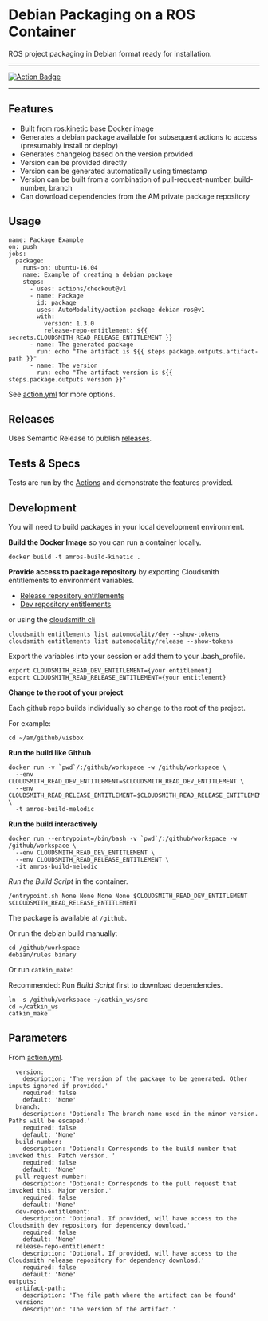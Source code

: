 # Debian Packaging on a ROS Container
ROS project packaging in Debian format ready for installation.

---

[
![Action Badge](https://github.com/AutoModality/action-package-debian-ros/workflows/Validate%20Packaging/badge.svg)](https://github.com/AutoModality/action-package-debian-ros/actions)

---

## Features
* Built from ros:kinetic base Docker image
* Generates a debian package available for subsequent actions to access (presumably install or deploy)
* Generates changelog based on the version provided
* Version can be provided directly
* Version can be generated automatically using timestamp
* Version can be built from a combination of pull-request-number, build-number, branch
* Can download dependencies from the AM private package repository

## Usage

```
name: Package Example
on: push
jobs:
  package:
    runs-on: ubuntu-16.04
    name: Example of creating a debian package
    steps:
      - uses: actions/checkout@v1
      - name: Package
        id: package
        uses: AutoModality/action-package-debian-ros@v1
        with:
          version: 1.3.0
          release-repo-entitlement: ${{ secrets.CLOUDSMITH_READ_RELEASE_ENTITLEMENT }}
      - name: The generated package
        run: echo "The artifact is ${{ steps.package.outputs.artifact-path }}"
      - name: The version
        run: echo "The artifact version is ${{ steps.package.outputs.version }}"
```

See [action.yml](action.yml) for more options. 

## Releases

Uses Semantic Release to publish [releases](https://github.com/AutoModality/action-package-debian-ros/releases).


## Tests & Specs

Tests are run by the [Actions](https://github.com/AutoModality/action-package-debian-ros/actions) and demonstrate the features provided. 

## Development

You will need to build packages in your local development environment.

**Build the Docker Image** so you can run a container locally.

```
docker build -t amros-build-kinetic .
```

**Provide access to package repository** by exporting Cloudsmith entitlements to environment variables.

* [Release repository entitlements](https://cloudsmith.io/elevate/?next=/~automodality/repos/release/entitlements/)
* [Dev repository entitlements](https://cloudsmith.io/elevate/?next=/~automodality/repos/dev/entitlements/)

or using the [cloudsmith cli](https://github.com/cloudsmith-io/cloudsmith-cli)

```
cloudsmith entitlements list automodality/dev --show-tokens
cloudsmith entitlements list automodality/release --show-tokens
```

Export the variables into your session or add them to your .bash_profile.

```
export CLOUDSMITH_READ_DEV_ENTITLEMENT={your entitlement}
export CLOUDSMITH_READ_RELEASE_ENTITLEMENT={your entitlement}
```

**Change to the root of your project** 

Each github repo builds individually so change to the root of the project.

For example:
```
cd ~/am/github/visbox
```

**Run the build like Github**

```
docker run -v `pwd`/:/github/workspace -w /github/workspace \
  --env CLOUDSMITH_READ_DEV_ENTITLEMENT=$CLOUDSMITH_READ_DEV_ENTITLEMENT \
  --env CLOUDSMITH_READ_RELEASE_ENTITLEMENT=$CLOUDSMITH_READ_RELEASE_ENTITLEMENT \
  -t amros-build-melodic
```

**Run the build interactively** 

```
docker run --entrypoint=/bin/bash -v `pwd`/:/github/workspace -w /github/workspace \
  --env CLOUDSMITH_READ_DEV_ENTITLEMENT \
  --env CLOUDSMITH_READ_RELEASE_ENTITLEMENT \
  -it amros-build-melodic
```

*Run the Build Script* in the container.

```
/entrypoint.sh None None None None $CLOUDSMITH_READ_DEV_ENTITLEMENT $CLOUDSMITH_READ_RELEASE_ENTITLEMENT
```

The package is available at `/github`.

Or run the debian build manually:

```
cd /github/workspace
debian/rules binary
```

Or run `catkin_make`:

Recommended: Run *Build Script* first to download dependencies.

```
ln -s /github/workspace ~/catkin_ws/src
cd ~/catkin_ws
catkin_make
```

## Parameters

From [action.yml](action.yml).

```
  version:  
    description: 'The version of the package to be generated. Other inputs ignored if provided.'
    required: false
    default: 'None'
  branch: 
    description: 'Optional: The branch name used in the minor version. Paths will be escaped.'
    required: false
    default: 'None'
  build-number: 
    description: 'Optional: Corresponds to the build number that invoked this. Patch version. '
    required: false
    default: 'None'
  pull-request-number: 
    description: 'Optional: Corresponds to the pull request that invoked this. Major version.'
    required: false
    default: 'None'
  dev-repo-entitlement: 
    description: 'Optional. If provided, will have access to the Cloudsmith dev repository for dependency download.'
    required: false
    default: 'None'
  release-repo-entitlement: 
    description: 'Optional. If provided, will have access to the Cloudsmith release repository for dependency download.'
    required: false
    default: 'None'
outputs:
  artifact-path:
    description: 'The file path where the artifact can be found'
  version:
    description: 'The version of the artifact.'
```
